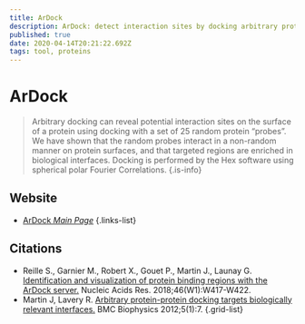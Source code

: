 ```yaml
---
title: ArDock
description: ArDock: detect interaction sites by docking arbitrary proteins.
published: true
date: 2020-04-14T20:21:22.692Z
tags: tool, proteins
---
```


# ArDock

> Arbitrary docking can reveal potential interaction sites on the surface of a protein using docking with a set of 25 random protein “probes”.
We have shown that the random probes interact in a non-random manner on protein surfaces, and that targeted regions are enriched in biological interfaces.
Docking is performed by the Hex software using spherical polar Fourier Correlations.
{.is-info}


## Website

- [ArDock *Main Page*](https://ardock.ibcp.fr/)
{.links-list}

## Citations

- Reille S., Garnier M., Robert X., Gouet P., Martin J., Launay G. [Identification and visualization of protein binding regions with the ArDock server.](https://academic.oup.com/nar/article/46/W1/W417/5037717) Nucleic Acids Res. 2018;46(W1):W417-W422.
- Martin J, Lavery R. [Arbitrary protein-protein docking targets biologically relevant interfaces.](https://link.springer.com/article/10.1186/2046-1682-5-7) BMC Biophysics 2012;5(1):7.
{.grid-list}